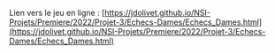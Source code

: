 Lien vers le jeu en ligne : 
[https://jdolivet.github.io/NSI-Projets/Premiere/2022/Projet-3/Echecs-Dames/Echecs_Dames.html](https://jdolivet.github.io/NSI-Projets/Premiere/2022/Projet-3/Echecs-Dames/Echecs_Dames.html)
